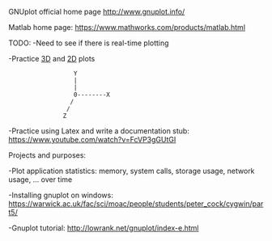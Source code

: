 GNUplot official home page http://www.gnuplot.info/

Matlab home page: https://www.mathworks.com/products/matlab.html

TODO:
-Need to see if there is real-time plotting

-Practice [3D](https://en.wikipedia.org/wiki/Three-dimensional_space) and [2D](https://en.wikipedia.org/wiki/Two-dimensional_space) plots

                      Y
                      |
                      |
                      0--------X
                     /
                    /
                   Z

-Practice using Latex and write a documentation stub: https://www.youtube.com/watch?v=FcVP3gGUtGI

Projects and purposes:

-Plot application statistics: memory, system calls, storage usage, network usage, ... over time

-Installing gnuplot on windows: https://warwick.ac.uk/fac/sci/moac/people/students/peter_cock/cygwin/part5/

-Gnuplot tutorial: http://lowrank.net/gnuplot/index-e.html
